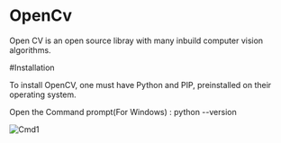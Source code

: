 # OpenCv
Open CV is an open source libray with many inbuild computer vision algorithms. 

#Installation

To install OpenCV, one must have Python and PIP, preinstalled on their operating system. 

Open the Command prompt(For Windows) : python --version

![Cmd1](https://user-images.githubusercontent.com/70372465/152168706-1803e6d0-9432-4162-a0f0-7e4b3d74dc40.jpeg)

